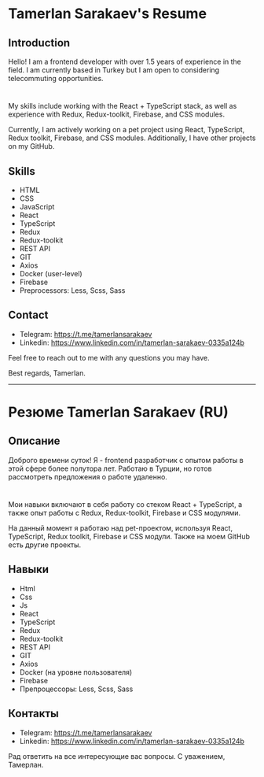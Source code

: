 # Tamerlan Sarakaev's Resume

## Introduction
Hello! 
I am a frontend developer with over 1.5 years of experience in the field. 
I am currently based in Turkey but I am open to considering telecommuting opportunities.
#
My skills include working with the React + TypeScript stack, as well as experience with Redux, Redux-toolkit, Firebase, and CSS modules.

Currently, I am actively working on a pet project using React, TypeScript, Redux toolkit, Firebase, and CSS modules. Additionally, I have other projects on my GitHub.

## Skills
- HTML
- CSS
- JavaScript
- React
- TypeScript
- Redux
- Redux-toolkit
- REST API
- GIT
- Axios
- Docker (user-level)
- Firebase
- Preprocessors: Less, Scss, Sass

## Contact
- Telegram: https://t.me/tamerlansarakaev
- Linkedin: https://www.linkedin.com/in/tamerlan-sarakaev-0335a124b

Feel free to reach out to me with any questions you may have.

Best regards,
Tamerlan.
_______________________

# Резюме Tamerlan Sarakaev (RU)

## Описание
Доброго времени суток! 
Я - frontend разработчик с опытом работы в этой сфере более полутора лет. 
Работаю в Турции, но готов рассмотреть предложения о работе удаленно. 

#
Мои навыки включают в себя работу со стеком React + TypeScript, а также опыт работы с Redux, Redux-toolkit, Firebase и CSS модулями. 

На данный момент я работаю над pet-проектом, используя React, TypeScript, Redux toolkit, Firebase и CSS модули. Также на моем GitHub есть другие проекты.

## Навыки
- Html
- Css
- Js
- React
- TypeScript
- Redux
- Redux-toolkit
- REST API
- GIT
- Axios
- Docker (на уровне пользователя)
- Firebase
- Препроцессоры: Less, Scss, Sass

## Контакты
- Telegram: https://t.me/tamerlansarakaev
- Linkedin: https://www.linkedin.com/in/tamerlan-sarakaev-0335a124b

Рад ответить на все интересующие вас вопросы.
С уважением, Тамерлан.
